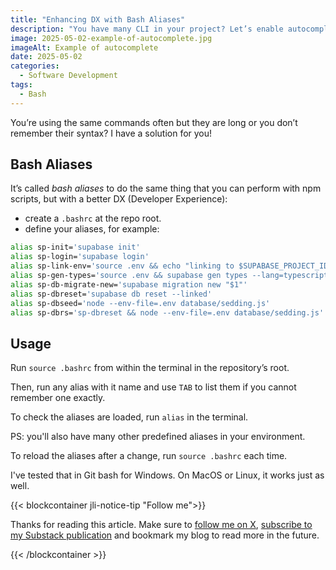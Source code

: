 ```yaml
---
title: "Enhancing DX with Bash Aliases"
description: "You have many CLI in your project? Let’s enable autocomplete the commands."
image: 2025-05-02-example-of-autocomplete.jpg
imageAlt: Example of autocomplete
date: 2025-05-02
categories:
  - Software Development
tags:
  - Bash
---
```


You’re using the same commands often but they are long or you don’t remember their syntax? I have a solution for you!

## Bash Aliases

It’s called _bash aliases_ to do the same thing that you can perform with npm scripts, but with a better DX (Developer Experience):

- create a `.bashrc` at the repo root.
- define your aliases, for example:

```bash
alias sp-init='supabase init'
alias sp-login='supabase login'
alias sp-link-env='source .env && echo "linking to $SUPABASE_PROJECT_ID ... using password=$SUPABASE_PROJECT_PASSWORD" && supabase link --project-ref $SUPABASE_PROJECT_ID'
alias sp-gen-types='source .env && supabase gen types --lang=typescript --project-id "$SUPABASE_PROJECT_ID" --schema public > src/types/database.types.ts'
alias sp-db-migrate-new='supabase migration new "$1"'
alias sp-dbreset='supabase db reset --linked'
alias sp-dbseed='node --env-file=.env database/sedding.js'
alias sp-dbrs='sp-dbreset && node --env-file=.env database/sedding.js'
```

## Usage

Run `source .bashrc` from within the terminal in the repository’s root.

Then, run any alias with it name and use `TAB` to list them if you cannot remember one exactly.

To check the aliases are loaded, run `alias` in the terminal.

PS: you'll also have many other predefined aliases in your environment.

To reload the aliases after a change, run `source .bashrc` each time.

I've tested that in Git bash for Windows. On MacOS or Linux, it works just as well.

{{< blockcontainer jli-notice-tip "Follow me">}}

Thanks for reading this article. Make sure to [follow me on X](https://x.com/LitzlerJeremie), [subscribe to my Substack publication](https://iamjeremie.substack.com/) and bookmark my blog to read more in the future.

{{< /blockcontainer >}}
